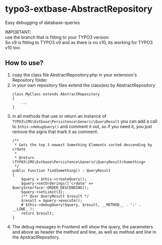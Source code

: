 # typo3-extbase-AbstractRepository
Easy debugging of database-queries

IMPORTANT:  
use the branch that is fitting to your TYPO3 version.  
So v9 is fitting to TYPO3 v9 and as there is no v10, its working for TYPO3 v10 too.

## How to use?
 1. copy the class file AbstractRepository.php in your extension's Repository folder
 2. in your own repository files extend the class(es) by AbstractRepository
    ```
    class MyClass extends AbstractRepository
    {
        ...
    }
    ```
 3. in all methods that use or return an instance of
    `TYPO3\CMS\Extbase\Persistence\Generic\QueryResult` you can add a call to
    `$this->debugQuery()` and comment it out, so if you need it, you just remove the
    signs that mark it as comment:
    ```
    /**
     * Gets the top 3 newest Something Elements sorted descending by crdate
     *
     * @return \TYPO3\CMS\Extbase\Persistence\Generic\QueryResult<Something>
     */
    public function findSomething() : QueryResult
    {
        $query = $this->createQuery();
        $query->setOrderings(['crdate' => QueryInterface::ORDER_DESCENDING]);
        $query->setLimit(3);
        /** @var QueryResult $result */
        $result = $query->execute();
        # $this->debugQuery($query, $result, __METHOD__ . ':' . __LINE__);
        return $result;
    }
    ```
 4. The debug messages in Frontend will show the query, the parameters and above
    as header the method and line, as well as method and line in the ApstractRepository.
